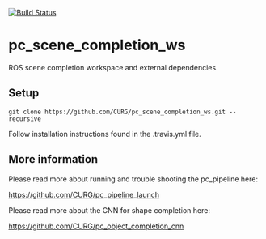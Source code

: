 [![Build Status](https://travis-ci.org/CURG/pc_scene_completion_ws.svg?branch=master)](https://travis-ci.org/CURG/pc_scene_completion_ws)

# pc_scene_completion_ws
ROS scene completion workspace and external dependencies. 

## Setup
```
git clone https://github.com/CURG/pc_scene_completion_ws.git --recursive
```

Follow installation instructions found in the .travis.yml file.

## More information
Please read more about running and trouble shooting the pc_pipeline here:

https://github.com/CURG/pc_pipeline_launch


Please read more about the CNN for shape completion here:

https://github.com/CURG/pc_object_completion_cnn
